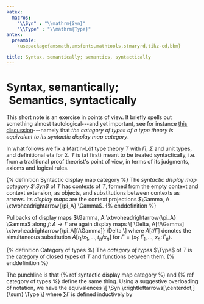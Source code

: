```yaml
---
katex:
  macros:
    "\\Syn" : "\\mathrm{Syn}"
    "\\Type" : "\\mathrm{Type}"
antex:
  preamble:
    \usepackage{amsmath,amsfonts,mathtools,stmaryrd,tikz-cd,bbm}

title: Syntax, semantically; semantics, syntactically
---
```


# Syntax, semantically;<br>&nbsp;Semantics, syntactically

This short note is an exercise in points of view.
It briefly spells out something almost tautological---and yet important, see for instance [this discussion][1]---namely that
*the category of types of a type theory is equivalent to its syntactic display map category*.

In what follows we fix a Martin-Löf type theory $T$ with $\Pi$, $\Sigma$ and unit types, and definitional eta for $\Sigma$.
$T$ is (at first) meant to be treated syntactically, i.e. from a traditional proof theorist's point of view, in terms of its judgments, axioms and logical rules.

{% definition Syntactic display map category %}
The *syntactic display map category $\Syn$* of $T$ has contexts of $T$, formed from the empty context and context extension, as objects, and substitutions between contexts as arrows.
Its *display maps* are the context projections
$\Gamma, A \xtwoheadrightarrow{\pi_A} \Gamma$.
{% enddefinition %}

Pullbacks of display maps
$\Gamma, A \xtwoheadrightarrow{\pi_A} \Gamma$
along
$f \colon \Delta \rightarrow \Gamma$
are again display maps
\\[ \Delta, A[f/\Gamma] \xtwoheadrightarrow{\pi_A[f/\Gamma]} \Delta \\]
where $A[t/\Gamma]$ denotes the simultaneous substitution
$A[t_1/x_1, \dotsc, t_n/x_n]$
for
$\Gamma = (x_1 \colon \Gamma_1, \dotsc, x_n \colon \Gamma_n)$.

{% definition Category of types %}
The *category of types* $\Type$ of $T$ is the category of closed types of $T$ and functions between them.
{% enddefinition %}

The punchline is that {% ref syntactic display map category %} and {% ref category of types %} define the same thing.
Using a suggestive overloading of notation, we have the equivalences
\\[ \Syn \xrightleftarrows[\centerdot,]{\sum} \Type \\]
where $\sum\Gamma$ is defined inductively by

[1]: http://nlab-pages.s3.us-east-2.amazonaws.com/nlab/show/categorical%20model%20of%20dependent%20types#StandInForSyntax